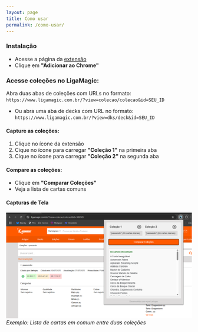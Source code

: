 ```yaml
---
layout: page
title: Como usar
permalink: /como-usar/
---
```


### Instalação

- Acesse a página da [extensão](https://chromewebstore.google.com/detail/scrytrade/cbbfbmmfanpbpgnboihjgboooooglndd)
- Clique em **"Adicionar ao Chrome"**

### Acesse coleções no LigaMagic:
Abra duas abas de coleções com URLs no formato: 
`https://www.ligamagic.com.br/?view=colecao/colecao&id=SEU_ID`

- Ou abra uma aba de decks com URL no formato:
 `https://www.ligamagic.com.br/?view=dks/deck&id=SEU_ID`

#### Capture as coleções:

1. Clique no ícone da extensão  
2. Cique no ícone para carregar **"Coleção 1"** na primeira aba  
3. Cique no ícone para carregar **"Coleção 2"** na segunda aba  

#### Compare as coleções:

- Clique em **"Comparar Coleções"**  
- Veja a lista de cartas comuns  

#### Capturas de Tela

![Exemplo de comparação](./src/img/comparacao.png)  
*Exemplo: Lista de cartas em comum entre duas coleções*
